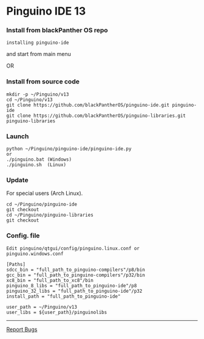Pinguino IDE 13
===============

### Install from blackPanther OS repo ###
```shell
installing pinguino-ide
```
and start from main menu

OR 

### Install from source code ###
```shell
mkdir -p ~/Pinguino/v13
cd ~/Pinguino/v13
git clone https://github.com/blackPantherOS/pinguino-ide.git pinguino-ide
git clone https://github.com/blackPantherOS/pinguino-libraries.git pinguino-libraries 
```

### Launch ###
```shell
python ~/Pinguino/pinguino-ide/pinguino-ide.py
or
./pinguino.bat (Windows)
./pinguino.sh  (Linux)
```

### Update ###
For special users (Arch Linux).
```shell
cd ~/Pinguino/pinguino-ide
git checkout
cd ~/Pinguino/pinguino-libraries
git checkout
```

### Config. file ###
```shell
Edit pinguino/qtgui/config/pinguino.linux.conf or pinguino.windows.conf

[Paths]
sdcc_bin = "full_path_to_pinguino-compilers"/p8/bin
gcc_bin = "full_path_to_pinguino-compilers"/p32/bin
xc8_bin = "full_path_to_xc8"/bin
pinguino_8_libs = "full_path_to_pinguino-ide"/p8
pinguino_32_libs = "full_path_to_pinguino-ide"/p32
install_path = "full_path_to_pinguino-ide"

user_path = ~/Pinguino/v13
user_libs = ${user_path}/pinguinolibs
```

----
[Report Bugs](https://github.com/PinguinoIDE/pinguino-ide/issues)

